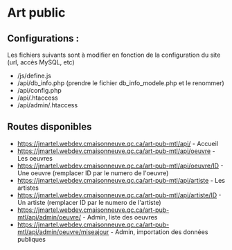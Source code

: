 # Art public

## Configurations : 
Les fichiers suivants sont à modifier en fonction de la configuration du site (url, accès MySQL, etc)
- /js/define.js
- /api/db_info.php (prendre le fichier db_info_modele.php et le renommer)
- /api/config.php
- /api/.htaccess
- /api/admin/.htaccess


## Routes disponibles
- https://jmartel.webdev.cmaisonneuve.qc.ca/art-pub-mtl/api/ - Accueil
- https://jmartel.webdev.cmaisonneuve.qc.ca/art-pub-mtl/api/oeuvre - Les oeuvres
- https://jmartel.webdev.cmaisonneuve.qc.ca/art-pub-mtl/api/oeuvre/ID - Une oeuvre (remplacer ID par le numero de l'oeuvre)
- https://jmartel.webdev.cmaisonneuve.qc.ca/art-pub-mtl/api/artiste - Les artistes
- https://jmartel.webdev.cmaisonneuve.qc.ca/art-pub-mtl/api/artiste/ID - Un artiste (remplacer ID par le numero de l'artiste)
- https://jmartel.webdev.cmaisonneuve.qc.ca/art-pub-mtl/api/admin/oeuvre/ - Admin, liste des oeuvres
- https://jmartel.webdev.cmaisonneuve.qc.ca/art-pub-mtl/api/admin/oeuvre/miseajour - Admin, importation des données publiques